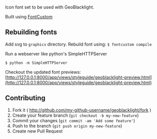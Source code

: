 Icon font set to be used with GeoBlacklight.

Built using [FontCustom](https://github.com/FontCustom/fontcustom/)

## Rebuilding fonts

Add svg to `graphics` directory. Rebuild font using: 
`$ fontcustom compile`

Run a webserver like python's SimpleHTTPServer

`$ python -m SimpleHTTPServer`

Checkout the updated font previews: [http://127.0.0.1:8000/app/views/styleguide/geoblacklight-preview.html](http://127.0.0.1:8000/app/views/styleguide/geoblacklight-preview.html)

## Contributing

1. Fork it ( http://github.com/my-github-username/geoblacklight/fork )
2. Create your feature branch (`git checkout -b my-new-feature`)
3. Commit your changes (`git commit -am 'Add some feature'`)
4. Push to the branch (`git push origin my-new-feature`)
5. Create new Pull Request